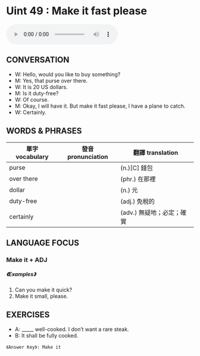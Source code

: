 # Uint 49 : Make it fast please

<audio controls>
  <source src="https://channelplus.ner.gov.tw/api/audio/5ad2e608f95e3500064f42f7">
</audio>

## CONVERSATION
* W: Hello, would you like to buy something? 
* M: Yes, that purse over there. 
* W: It is 20 US dollars. 
* M: Is it duty-free? 
* W: Of course. 
* M: Okay, I will have it. But make it fast please, I have a plane to catch. 
* W: Certainly.

## WORDS & PHRASES
單字 vocabulary|發音 pronunciation|翻譯 translation
---|---|---
purse||(n.)[C] 錢包
over there||(phr.) 在那裡
dollar||(n.) 元
duty-free||(adj.) 免稅的
certainly||(adv.) 無疑地；必定；確實

## LANGUAGE FOCUS 
<h3> Make it + ADJ</h3>

##### 《Examples》
1. Can you make it quick?
2. Make it small, please.

## EXERCISES 
* A: _____ well-cooked. I don’t want a rare steak.
* B: It shall be fully cooked.

`《Answer Key》: Make it`
